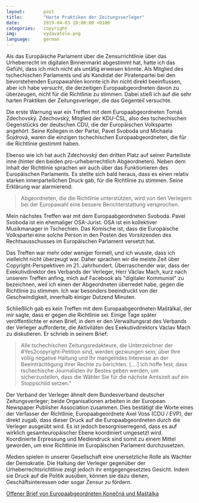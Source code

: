 ```yaml
---
layout:       post
title:        "Harte Praktiken der Zeitungsverleger"
date:         2019-04-03 10:00:00 +0100
categories:   copyright
img:          vydavatele.png
language:     german
---
```


Als das Europäische Parlament über die Zensurrichtlinie über das Urheberrecht im digitalen Binnenmarkt abgestimmt hat, hatte ich das Gefühl, dass ich mich nicht als untätig erweisen könnte. Als Mitglied des tschechischen Parlaments und als Kandidat der Piratenpartei bei den bevorstehenden Europawahlen konnte ich ihn nicht direkt beeinflussen, aber ich habe versucht, die derzeitigen Europaabgeordneten davon zu überzeugen, nicht für die Richtlinie zu stimmen. Dabei stieß ich auf die sehr harten Praktiken der Zeitungsverleger, die das Gegenteil versuchte.

<!--more-->

Die erste Warnung war ein Treffen mit dem Europaabgeordneten Tomáš Zdechovský. Zdechovský, Mitglied der KDU-ČSL, also des tschechischen Gegenstücks der deutschen CDU, die der Europäischen Volkspartei angehört. Seine Kollegen in der Partei, Pavel Svoboda und Michaela Šojdrová, waren die einzigen tschechischen Europaabgeordneten, die für die Richtlinie gestimmt haben.

Ebenso wie ich hat auch Zdechovský den dritten Platz auf seiner Parteiliste inne (hinter den beiden pro-urheberrechtlich Abgeordneten). Neben dem Inhalt der Richtlinie sprachen wir auch über das Funktionieren des Europäischen Parlaments. Es stellte sich bald heraus, dass es einen relativ starken innerparteilichen Druck gab, für die Richtlinie zu stimmen. Seine Erklärung war alarmierend:

> Abgeordneten, die die Richtlinie unterstützen, wird von den Verlegern bei der Europawahl eine bessere Berichterstattung versprochen.

Mein nächstes Treffen war mit dem Europaabgeordneten Svoboda. Pavel Svoboda ist ein ehemaliger OSA-Jurist. OSA ist ein kollektiver Musikmanager in Tschechien. Das Komische ist, dass die Europäische Volkspartei eine solche Person in den Posten des Vorsitzenden des Rechtsausschusses im Europäischen Parlament versetzt hat.

Das Treffen war mehr oder weniger formell, und ich wusste, dass ich vielleicht nicht überzeugt war. Daher sprachen wir die meiste Zeit über Copyright-Perspektiven im 21. Jahrhundert. Überraschender war, dass der Exekutivdirektor des Verbands der Verleger, Herr Václav Mach, kurz nach unserem Treffen anfing, mich auf Facebook als "digitaler Kommunist" zu bezeichnen, weil ich einen der Abgeordneten überredet habe, gegen die Richtlinie zu stimmen. Ich war besonders beeindruckt von der Geschwindigkeit, innerhalb  einiger Dutzend Minuten.

Schließlich gab es kein Treffen mit dem Europaabgeordneten Maštálkal, der mir sagte, dass er gegen die Richtlinie sei. Einige Tage später veröffentlichte er einen Brief, in dem er den Verwaltungsrat des Verbands der Verleger aufforderte, die Aktivitäten des Exekutivdirektors Václav Mach zu diskutieren. Er schrieb in seinem Brief:

> Alle tschechischen Zeitungsredakteure, die Unterzeichner der #Yes2copyright-Petition sind, werden gezwungen sein, über Ihre völlig negative Haltung und Ihr mangelndes Interesse an der Beeinträchtigung ihrer Rechte zu berichten. [....] Ich hoffe fest, dass tschechische Journalisten ihr Bestes geben werden, um sicherzustellen, dass die Wähler Sie für die nächste Amtszeit auf ein Stoppschild setzen."

Der Verband der Verleger ähnelt dem Bundesverband deutscher Zeitungsverleger; beide Organisationen arbeiten in der European Newspaper Publisher Association zusammen. Dies bestätigt die Worte eines der Verfasser der Richtlinie, Europaabgeordnete Axel Voss (CDU / EVP), der direkt zugab, dass dieser Druck auf die Europaabgeordneten durch die Verleger ausgeübt wird. Es ist jedoch besorgniserregend, dass es auf wirklich gesamteuropäischer Ebene koordiniert umgesetzt wird. Koordinierte Erpressung und Mediendruck sind somit zu einem Mittel geworden, um eine Richtlinie im Europäischen Parlament durchzusetzen.

Medien spielen in unserer Gesellschaft eine unersetzliche Rolle als Wächter der Demokratie. Die Haltung der Verleger gegenüber der Urheberrechtsrichtlinie zeigt jedoch ihr entgegengesetztes Gesicht. Indem sie Druck auf die Politik ausüben, können sie dazu dienen, Geschäftsinteressen oder sogar Zensur zu fördern.

[Offener Brief von Europaabgeordneten Konečná und Maštálka](/assets/articles/dopis-konecna.html)


